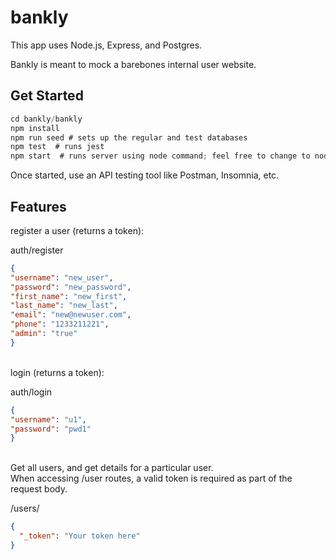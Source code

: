 # bankly


This app uses Node.js, Express, and Postgres.

Bankly is meant to mock a barebones internal user website. 


## Get Started

```js
cd bankly/bankly
npm install
npm run seed # sets up the regular and test databases
npm test  # runs jest
npm start  # runs server using node command; feel free to change to nodemon
```


Once started, use an API testing tool like Postman, Insomnia, etc.


## Features

register a user (returns a token):

auth/register

```JSON
{
"username": "new_user",
"password": "new_password",
"first_name": "new_first",
"last_name": "new_last",
"email": "new@newuser.com",
"phone": "1233211221",
"admin": "true"
}
```
\
login (returns a token):

auth/login
```JSON
{
"username": "u1",
"password": "pwd1"
}
```
\
Get all users, and get details for a particular user. \
When accessing /user routes, a valid token is required as part of the request body.

/users/
```JSON
{
  "_token": "Your token here"
}
```
